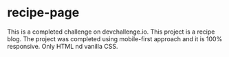 # recipe-page
This is a completed challenge on devchallenge.io. This project is a recipe blog. The project was completed using mobile-first approach and it is 100% responsive. 
Only HTML nd vanilla CSS.
